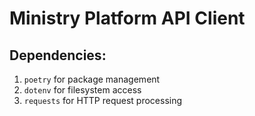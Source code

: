 # Ministry Platform API Client

## Dependencies:

1. `poetry` for package management
2. `dotenv` for filesystem access
3. `requests` for HTTP request processing
